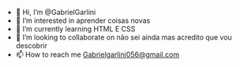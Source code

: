 - 👋 Hi, I’m @GabrielGarlini
- 👀 I’m interested in  aprender coisas novas 
- 🌱 I’m currently learning HTML E CSS 
- 💞️ I’m looking to collaborate on não sei ainda mas acredito que vou descobrir 
- 📫 How to reach me Gabrielgarlini056@gmail.com

<!---
GabrielGarliniTrombeta/GabrielGarliniTrombeta is a ✨ special ✨ repository because its `README.md` (this file) appears on your GitHub profile.
You can click the Preview link to take a look at your changes.
--->
